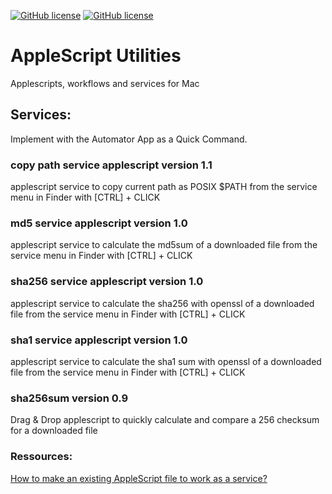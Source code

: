 [![GitHub license](https://img.shields.io/github/license/docdyhr/AppleScriptUtils)](https://github.com/docdyhr/AppleScriptUtils/blob/master/LICENSE) [![GitHub license](https://img.shields.io/github/license/docdyhr/AppleScriptUtils)](https://github.com/docdyhr/AppleScriptUtils/blob/master/LICENSE)
# AppleScript Utilities

Applescripts, workflows and services for Mac

## Services:

Implement with the Automator App as a Quick Command.

### copy path service applescript version 1.1

applescript service to copy current path as POSIX $PATH  from the service menu in Finder with [CTRL] + CLICK  

### md5 service applescript version 1.0

applescript service to calculate the md5sum of a downloaded file  from the service menu in Finder with [CTRL] + CLICK 

### sha256 service applescript version 1.0

applescript service to calculate the sha256 with openssl of a downloaded file  from the service menu in Finder with [CTRL] + CLICK 

### sha1 service applescript version 1.0

applescript service to calculate the sha1 sum with openssl of a downloaded file  from the service menu in Finder with [CTRL] + CLICK

### sha256sum version 0.9

Drag & Drop applescript to quickly calculate and compare a 256 checksum for a downloaded file

### Ressources:

[How to make an existing AppleScript file to work as a service?](https://apple.stackexchange.com/questions/100642/how-to-make-an-existing-applescript-file-to-work-as-a-service)
